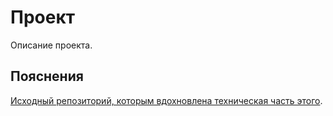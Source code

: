 # Проект

Описание проекта.



## Пояснения

[Исходный репозиторий, которым вдохновлена техническая часть этого](https://github.com/barryclark/jekyll-now).